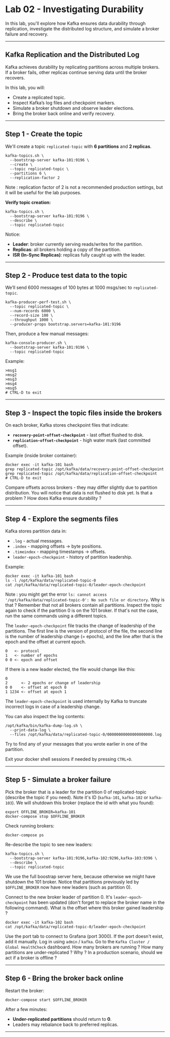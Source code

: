 # Lab 02 - Investigating Durability

In this lab, you'll explore how Kafka ensures data durability through replication, investigate the distributed log structure, and simulate a broker failure and recovery.

---

## Kafka Replication and the Distributed Log

Kafka achieves durability by replicating partitions across multiple brokers.  
If a broker fails, other replicas continue serving data until the broker recovers.

In this lab, you will:

- Create a replicated topic.
- Inspect Kafka’s log files and checkpoint markers.
- Simulate a broker shutdown and observe leader elections.
- Bring the broker back online and verify recovery.

---

## Step 1 - Create the topic

We'll create a topic `replicated-topic` with **6 partitions** and **2 replicas**.

```shell
kafka-topics.sh \
  --bootstrap-server kafka-101:9196 \
  --create \
  --topic replicated-topic \
  --partitions 6 \
  --replication-factor 2
````

Note : replication factor of 2 is not a recommended production settings, but it will be useful for the lab purposes.

**Verify topic creation:**

```shell
kafka-topics.sh \
  --bootstrap-server kafka-101:9196 \
  --describe \
  --topic replicated-topic
```

Notice:

* **Leader**: broker currently serving reads/writes for the partition.
* **Replicas**: all brokers holding a copy of the partition.
* **ISR (In-Sync Replicas)**: replicas fully caught up with the leader.

---

## Step 2 - Produce test data to the topic

We’ll send 6000 messages of 100 bytes at 1000 msgs/sec to `replicated-topic`.

```shell
kafka-producer-perf-test.sh \
  --topic replicated-topic \
  --num-records 6000 \
  --record-size 100 \
  --throughput 1000 \
  --producer-props bootstrap.servers=kafka-101:9196
```

Then, produce a few manual messages:

```shell
kafka-console-producer.sh \
  --bootstrap-server kafka-101:9196 \
  --topic replicated-topic
```

Example:

```
>msg1
>msg2
>msg3
>msg4
>msg5
# CTRL-D to exit
```

---

## Step 3 - Inspect the topic files inside the brokers

On each broker, Kafka stores checkpoint files that indicate:

* **`recovery-point-offset-checkpoint`** - last offset flushed to disk.
* **`replication-offset-checkpoint`** - high water mark (last committed offset).

Example (inside broker container):

```shell
docker exec -it kafka-101 bash
grep replicated-topic /opt/kafka/data/recovery-point-offset-checkpoint
grep replicated-topic /opt/kafka/data/replication-offset-checkpoint
# CTRL-D to exit
```

Compare offsets across brokers - they may differ slightly due to partition distribution.
You will notice that data is not flushed to disk yet. Is that a problem ? How does Kafka ensure durability ?

---

## Step 4 - Explore the segments files

Kafka stores partition data in:

* `.log` - actual messages.
* `.index` - mapping offsets → byte positions.
* `.timeindex` - mapping timestamps → offsets.
* `leader-epoch-checkpoint` - history of partition leadership.

Example:

```shell
docker exec -it kafka-101 bash
ls -l /opt/kafka/data/replicated-topic-0
cat /opt/kafka/data/replicated-topic-0/leader-epoch-checkpoint
```

Note : you might get the error `ls: cannot access '/opt/kafka/data/replicated-topic-0': No such file or directory`. Why is that ?
Remember that not all brokers contain all partitions.
Inspect the topic again to check if the partition 0 is on the 101 broker.
If that's not the case, run the same commands using a different topics.

The `leader-epoch-checkpoint` file tracks the change of leadership of the partitions.
The first line is the version of protocol of the file, the second line is the number of leadership change (= epochs), and the line after that is the epoch and the offset at current epoch.

```text
0   <- protocol
1   <- number of epochs
0 0 <- epoch and offset
```

If there is a new leader elected, the file would change like this:

```text
0 
2      <- 2 epochs or change of leadership
0 0    <- offset at epoch 0
1 1234 <- offset at epoch 1
```

The `leader-epoch-checkpoint` is used internally by Kafka to truncate incorrect logs in case of a leadership change.

You can also inspect the log contents:

```shell
/opt/kafka/bin/kafka-dump-log.sh \
  --print-data-log \
  --files /opt/kafka/data/replicated-topic-0/00000000000000000000.log
```

Try to find any of your messages that you wrote earlier in one of the partition.

Exit your docker shell sessions if needed by pressing `CTRL+D`.

---

## Step 5 - Simulate a broker failure

Pick the broker that is a leader for the partition 0 of replicated-topic (describe the topic if you need). Note it's ID (`kafka-101`, `kafka-102` or `kafka-103`). We will shutdown this broker (replace the id with what you found):

```shell
export OFFLINE_BROKER=kafka-101
docker-compose stop $OFFLINE_BROKER
```

Check running brokers:

```shell
docker-compose ps
```

Re-describe the topic to see new leaders:

```shell
kafka-topics.sh \
  --bootstrap-server kafka-101:9196,kafka-102:9296,kafka-103:9396 \
  --describe \
  --topic replicated-topic
```

We use the full boostrap server here, because otherwise we might have shutdown the 101 broker.
Notice that partitions previously led by `$OFFLINE_BROKER` now have new leaders (such as partition 0).

Connect to the new broker leader of partition 0. It's `leader-epoch-checkpoint` has been updated (don't forget to replace the broker name in the following command). What is the offset where this broker gained leadership ?

```shell
docker exec -it kafka-102 bash
cat /opt/kafka/data/replicated-topic-0/leader-epoch-checkpoint
```

Use the port tab to connect to Grafana (port 3000). If the port doesn't exist, add it manually.
Log in using `admin` / `kafka`.
Go to the `Kafka Cluster / Global HealthCheck` dashboard. 
How many brokers are running ? How many partitions are under-replicated ? Why ?
In a production scenario, should we act if a broker is offline ?

---

## Step 6 - Bring the broker back online

Restart the broker:

```shell
docker-compose start $OFFLINE_BROKER
```

After a few minutes:

* **Under-replicated partitions** should return to **0**.
* Leaders may rebalance back to preferred replicas.

---